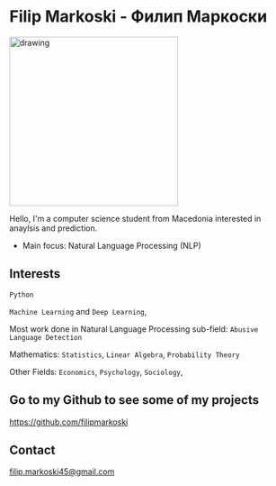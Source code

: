 # Filip Markoski - Филип Маркоски

<img src="figures/park_river.png" alt="drawing" width="300"/>

Hello, I'm a computer science student from Macedonia interested in anaylsis and prediction. 

* Main focus: Natural Language Processing (NLP)

## Interests

`Python`

`Machine Learning` and `Deep Learning`,

Most work done in Natural Language Processing sub-field:
 `Abusive Language Detection`

Mathematics: `Statistics`, `Linear Algebra`, `Probability Theory`

Other Fields: `Economics`, `Psychology`, `Sociology`,

## Go to my Github to see some of my projects

https://github.com/filipmarkoski

## Contact

filip.markoski45@gmail.com